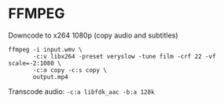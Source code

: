 # FFMPEG

Downcode to x264 1080p \(copy audio and subtitles\)

```terminal
ffmpeg -i input.wmv \
       -c:v libx264 -preset veryslow -tune film -crf 22 -vf scale=-2:1080 \
       -c:a copy -c:s copy \
       output.mp4
```

Transcode audio: `-c:a libfdk_aac -b:a 128k`

